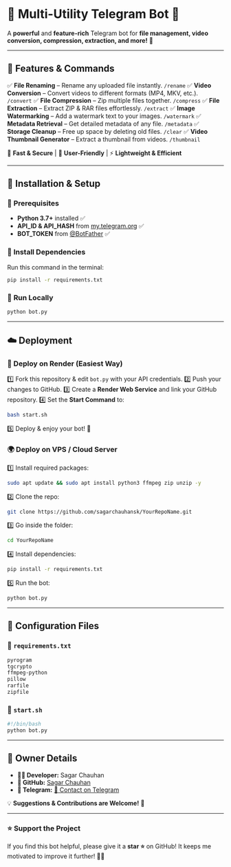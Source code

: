 # 🚀 Multi-Utility Telegram Bot 🤖

A **powerful** and **feature-rich** Telegram bot for **file management, video conversion, compression, extraction, and more!** 🎯

---

## 🌟 Features & Commands

✅ **File Renaming** – Rename any uploaded file instantly. `/rename`
✅ **Video Conversion** – Convert videos to different formats (MP4, MKV, etc.). `/convert`
✅ **File Compression** – Zip multiple files together. `/compress`
✅ **File Extraction** – Extract ZIP & RAR files effortlessly. `/extract`
✅ **Image Watermarking** – Add a watermark text to your images. `/watermark`
✅ **Metadata Retrieval** – Get detailed metadata of any file. `/metadata`
✅ **Storage Cleanup** – Free up space by deleting old files. `/clear`
✅ **Video Thumbnail Generator** – Extract a thumbnail from videos. `/thumbnail`

🚀 **Fast & Secure** | 🎨 **User-Friendly** | ⚡ **Lightweight & Efficient**

---

## 🔧 Installation & Setup

### 📌 **Prerequisites**
- **Python 3.7+** installed ✅
- **API_ID & API_HASH** from [my.telegram.org](https://my.telegram.org/apps) ✅
- **BOT_TOKEN** from [@BotFather](https://t.me/BotFather) ✅

### 🔹 **Install Dependencies**
Run this command in the terminal:
```bash
pip install -r requirements.txt
```

### 🔹 **Run Locally**
```bash
python bot.py
```

---

## ☁️ Deployment

### 🚀 Deploy on **Render** (Easiest Way)
1️⃣ Fork this repository & edit `bot.py` with your API credentials.
2️⃣ Push your changes to GitHub.
3️⃣ Create a **Render Web Service** and link your GitHub repository.
4️⃣ Set the **Start Command** to:
   ```bash
   bash start.sh
   ```
5️⃣ Deploy & enjoy your bot! 🎉

### 🌍 Deploy on **VPS / Cloud Server**
1️⃣ Install required packages:
   ```bash
   sudo apt update && sudo apt install python3 ffmpeg zip unzip -y
   ```
2️⃣ Clone the repo:
   ```bash
   git clone https://github.com/sagarchauhansk/YourRepoName.git
   ```
3️⃣ Go inside the folder:
   ```bash
   cd YourRepoName
   ```
4️⃣ Install dependencies:
   ```bash
   pip install -r requirements.txt
   ```
5️⃣ Run the bot:
   ```bash
   python bot.py
   ```

---

## 📜 **Configuration Files**

### 📂 `requirements.txt`
```txt
pyrogram
tgcrypto
ffmpeg-python
pillow
rarfile
zipfile
```

### 📂 `start.sh`
```bash
#!/bin/bash
python bot.py
```

---

## 👤 **Owner Details**
- **👨‍💻 Developer:** Sagar Chauhan  
- **🔗 GitHub:** [Sagar Chauhan](https://github.com/sagarchauhansk)  
- **📩 Telegram:** [📨 Contact on Telegram](https://t.me/Pentasteradmin)  

💡 **Suggestions & Contributions are Welcome!** 🤝

---

### ⭐ **Support the Project**
If you find this bot helpful, please give it a **star ⭐** on GitHub! It keeps me motivated to improve it further! 🚀🎉

